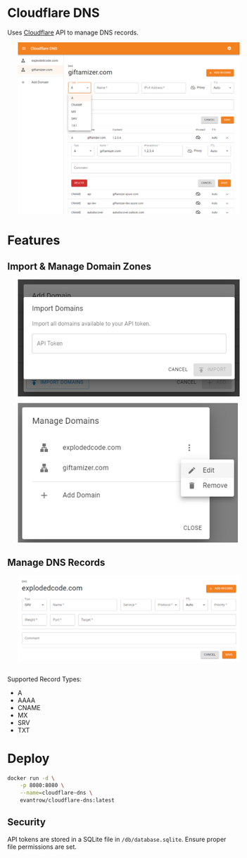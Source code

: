 # Cloudflare DNS

Uses [Cloudflare](https://developers.cloudflare.com/api) API to manage DNS records.

<!-- ![Screenshot 1](./docs/screenshot1.png 'Screenshot') -->
<img src="./docs/screenshot01.png" alt="Screenshot" width="850px" style="margin-left: 24px"/>

# Features

## Import & Manage Domain Zones

<img src="./docs/screenshot02.png" alt="Screenshot" width="600px" style="margin-left: 24px; margin-bottom: 12px;"/>
<br/>
<img src="./docs/screenshot03.png" alt="Screenshot" width="500px" style="margin-left: 24px"/>

## Manage DNS Records

<img src="./docs/screenshot04.png" alt="Screenshot" width="850px" style="margin-left: 24px; margin-bottom: 12px;"/>

Supported Record Types:

-   A
-   AAAA
-   CNAME
-   MX
-   SRV
-   TXT

# Deploy

```bash
docker run -d \
    -p 8080:8080 \
    --name=cloudflare-dns \
    evantrow/cloudflare-dns:latest
```

## Security

API tokens are stored in a SQLite file in `/db/database.sqlite`. Ensure proper file permissions are set.
